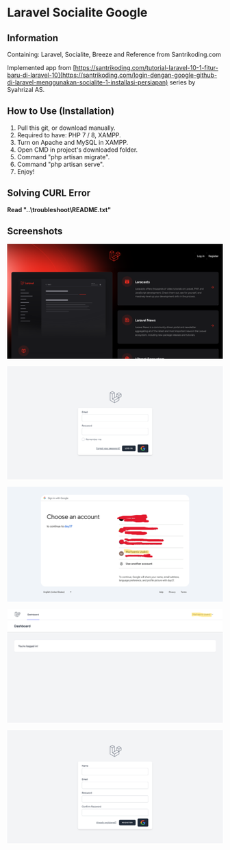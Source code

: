 # Laravel Socialite Google

## Information
Containing: Laravel, Socialite, Breeze and Reference from Santrikoding.com

Implemented app from [https://santrikoding.com/tutorial-laravel-10-1-fitur-baru-di-laravel-10](https://santrikoding.com/login-dengan-google-github-di-laravel-menggunakan-socialite-1-installasi-persiapan) series by Syahrizal AS.

## How to Use (Installation)
1. Pull this git, or download manually.
2. Required to have: PHP 7 / 8, XAMPP.
3. Turn on Apache and MySQL in XAMPP.
4. Open CMD in project's downloaded folder.
5. Command "php artisan migrate".
6. Command "php artisan serve".
7. Enjoy!

## Solving CURL Error

**Read "..\troubleshoot\README.txt"**

## Screenshots
![enter image description here](https://github.com/farhanfHARAHAP/laravel-socialite-google/blob/main/screenshots/ss%20%281%29.png?raw=true)

![enter image description here](https://github.com/farhanfHARAHAP/laravel-socialite-google/blob/main/screenshots/ss%20%282%29.png?raw=true)

![enter image description here](https://github.com/farhanfHARAHAP/laravel-socialite-google/blob/main/screenshots/ss%20%283%29.png?raw=true)

![enter image description here](https://github.com/farhanfHARAHAP/laravel-socialite-google/blob/main/screenshots/ss%20%284%29.png?raw=true)

![enter image description here](https://github.com/farhanfHARAHAP/laravel-socialite-google/blob/main/screenshots/ss%20%285%29.png?raw=true)
